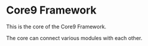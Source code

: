 Core9 Framework
===============

This is the core of the Core9 Framework.

The core can connect various modules with each other.
